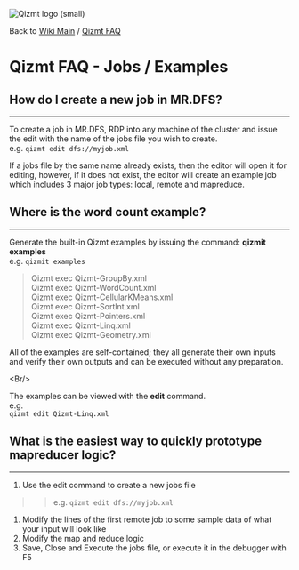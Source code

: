 <a href='Hidden comment: Image:'></a><img src='http://qizmt.googlecode.com/svn/wiki/images/Qizmt_logo_small.png' alt='Qizmt logo (small)' />

Back to <a href='Hidden comment: Link:'></a>[Wiki Main](Main.md) / <a href='Hidden comment: Link:'></a>[Qizmt FAQ](MySpaceQizmtFAQ.md)



# Qizmt FAQ - Jobs / Examples #

## How do I create a new job in MR.DFS? ##

---

To create a job in MR.DFS, RDP into any machine of the cluster and issue the edit with the name of the jobs file you wish to create.<br />
e.g. `qizmt edit dfs://myjob.xml`

If a jobs file by the same name already exists, then the editor will open it for editing, however, if it does not exist, the editor will create an example job which includes 3 major job types: local, remote and mapreduce.

## Where is the word count example? ##

---

Generate the built-in Qizmt examples by issuing the command: **qizmit examples**
<br />e.g.
`qizmit examples`
> Qizmt exec Qizmt-GroupBy.xml<br />
> Qizmt exec Qizmt-WordCount.xml<br />
> Qizmt exec Qizmt-CellularKMeans.xml <br />
> Qizmt exec Qizmt-SortInt.xml<br />
> Qizmt exec Qizmt-Pointers.xml<br />
> Qizmt exec Qizmt-Linq.xml <br />
> Qizmt exec Qizmt-Geometry.xml<br />

All of the examples are self-contained; they all generate their own inputs and verify their own outputs and can be executed without any preparation.
<br />

&lt;Br/&gt;


The examples can be viewed with the **edit** command.
<br />
e.g.<br />
`qizmt edit Qizmt-Linq.xml`

## What is the easiest way to quickly prototype mapreducer logic? ##

---

  1. Use the edit command to create a new jobs file
> > e.g. `qizmt edit dfs://myjob.xml`
  1. Modify the lines of the first remote job to some sample data of what your input will look like
  1. Modify the map and reduce logic
  1. Save, Close and Execute the jobs file, or execute it in the debugger with F5